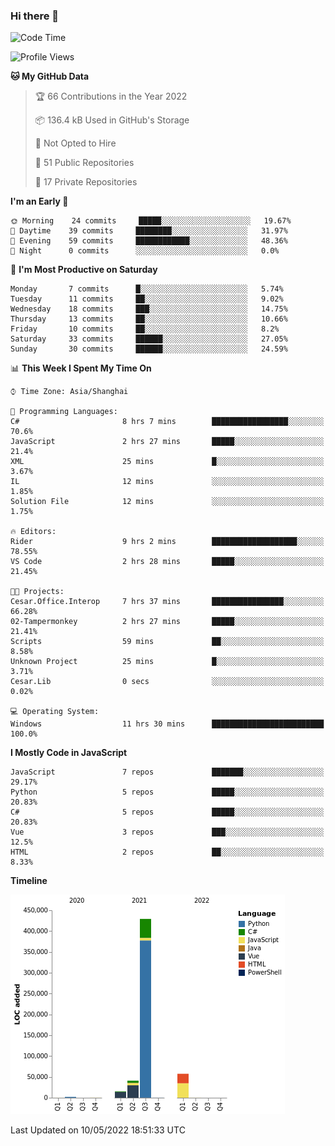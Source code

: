### Hi there 👋
<!--START_SECTION:waka-->
![Code Time](http://img.shields.io/badge/Code%20Time-0-blue)

![Profile Views](http://img.shields.io/badge/Profile%20Views-0-blue)

**🐱 My GitHub Data** 

> 🏆 66 Contributions in the Year 2022
 > 
> 📦 136.4 kB Used in GitHub's Storage 
 > 
> 🚫 Not Opted to Hire
 > 
> 📜 51 Public Repositories 
 > 
> 🔑 17 Private Repositories  
 > 
**I'm an Early 🐤** 

```text
🌞 Morning    24 commits     █████░░░░░░░░░░░░░░░░░░░░   19.67% 
🌆 Daytime    39 commits     ████████░░░░░░░░░░░░░░░░░   31.97% 
🌃 Evening    59 commits     ████████████░░░░░░░░░░░░░   48.36% 
🌙 Night      0 commits      ░░░░░░░░░░░░░░░░░░░░░░░░░   0.0%

```
📅 **I'm Most Productive on Saturday** 

```text
Monday       7 commits      █░░░░░░░░░░░░░░░░░░░░░░░░   5.74% 
Tuesday      11 commits     ██░░░░░░░░░░░░░░░░░░░░░░░   9.02% 
Wednesday    18 commits     ███░░░░░░░░░░░░░░░░░░░░░░   14.75% 
Thursday     13 commits     ██░░░░░░░░░░░░░░░░░░░░░░░   10.66% 
Friday       10 commits     ██░░░░░░░░░░░░░░░░░░░░░░░   8.2% 
Saturday     33 commits     ██████░░░░░░░░░░░░░░░░░░░   27.05% 
Sunday       30 commits     ██████░░░░░░░░░░░░░░░░░░░   24.59%

```


📊 **This Week I Spent My Time On** 

```text
⌚︎ Time Zone: Asia/Shanghai

💬 Programming Languages: 
C#                       8 hrs 7 mins        █████████████████░░░░░░░░   70.6% 
JavaScript               2 hrs 27 mins       █████░░░░░░░░░░░░░░░░░░░░   21.4% 
XML                      25 mins             █░░░░░░░░░░░░░░░░░░░░░░░░   3.67% 
IL                       12 mins             ░░░░░░░░░░░░░░░░░░░░░░░░░   1.85% 
Solution File            12 mins             ░░░░░░░░░░░░░░░░░░░░░░░░░   1.75%

🔥 Editors: 
Rider                    9 hrs 2 mins        ███████████████████░░░░░░   78.55% 
VS Code                  2 hrs 28 mins       █████░░░░░░░░░░░░░░░░░░░░   21.45%

🐱‍💻 Projects: 
Cesar.Office.Interop     7 hrs 37 mins       ████████████████░░░░░░░░░   66.28% 
02-Tampermonkey          2 hrs 27 mins       █████░░░░░░░░░░░░░░░░░░░░   21.41% 
Scripts                  59 mins             ██░░░░░░░░░░░░░░░░░░░░░░░   8.58% 
Unknown Project          25 mins             █░░░░░░░░░░░░░░░░░░░░░░░░   3.71% 
Cesar.Lib                0 secs              ░░░░░░░░░░░░░░░░░░░░░░░░░   0.02%

💻 Operating System: 
Windows                  11 hrs 30 mins      █████████████████████████   100.0%

```

**I Mostly Code in JavaScript** 

```text
JavaScript               7 repos             ███████░░░░░░░░░░░░░░░░░░   29.17% 
Python                   5 repos             █████░░░░░░░░░░░░░░░░░░░░   20.83% 
C#                       5 repos             █████░░░░░░░░░░░░░░░░░░░░   20.83% 
Vue                      3 repos             ███░░░░░░░░░░░░░░░░░░░░░░   12.5% 
HTML                     2 repos             ██░░░░░░░░░░░░░░░░░░░░░░░   8.33%

```


**Timeline**

![Chart not found](https://raw.githubusercontent.com/cesaryuan/cesaryuan/main/charts/bar_graph.png) 


 Last Updated on 10/05/2022 18:51:33 UTC
<!--END_SECTION:waka-->

<!--
**cesaryuan/Cesaryuan** is a ✨ _special_ ✨ repository because its `README.md` (this file) appears on your GitHub profile.

Here are some ideas to get you started:

- 🔭 I’m currently working on ...
- 🌱 I’m currently learning ...
- 👯 I’m looking to collaborate on ...
- 🤔 I’m looking for help with ...
- 💬 Ask me about ...
- 📫 How to reach me: ...
- 😄 Pronouns: ...
- ⚡ Fun fact: ...
-->
